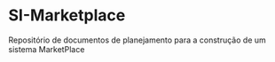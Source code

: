 # SI-Marketplace
Repositório de documentos de planejamento para a construção de um sistema MarketPlace
